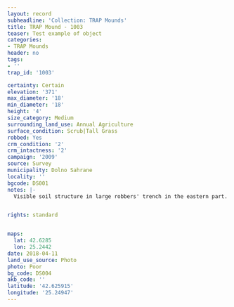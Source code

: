 ```yaml
---
layout: record
subheadline: 'Collection: TRAP Mounds'
title: TRAP Mound - 1003
teaser: Test example of object
categories:
- TRAP Mounds
header: no
tags:
- ''
trap_id: '1003'

certainty: Certain
elevation: '371'
max_diameter: '18'
min_diameter: '18'
height: '4'
size_category: Medium
surrounding_land_use: Annual Agriculture
surface_condition: Scrub|Tall Grass
robbed: Yes
crm_condition: '2'
crm_intactness: '2'
campaign: '2009'
source: Survey
municipality: Dolno Sahrane
locality: ''
bgcode: DS001
notes: |-
  Visible soil structure in large robbers' trench in the eastern part.


rights: standard


maps:
  lat: 42.6285
  lon: 25.2442
date: 2018-04-11
land_use_source: Photo
photo: Poor
bg_code: DS004
akb_code: ''
latitude: '42.625915'
longitude: '25.24947'
---
```

